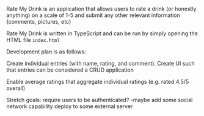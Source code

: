 Rate My Drink is an application that allows users to rate a drink (or honestly anything) on a scale of 1-5 and submit any other relevant information (comments, pictures, etc)

Rate My Drink is written in TypeScript and can be run by simply opening the HTML file ```index.html```

Development plan is as follows:

Create individual entries (with name, rating, and comment).
Create UI such that entries can be considered a CRUD application

Enable average ratings that aggregate individual ratings (e.g. rated 4.5/5 overall)

Stretch goals:
require users to be authenticated? 
    -maybe add some social network capability
deploy to some external server